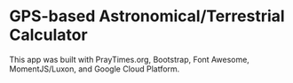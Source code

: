 # GPS-based Astronomical/Terrestrial Calculator

This app was built with PrayTimes.org, Bootstrap, Font Awesome, MomentJS/Luxon, and Google Cloud Platform.
